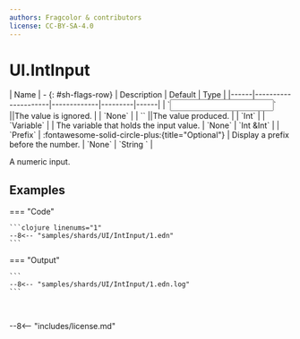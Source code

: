 ```yaml
---
authors: Fragcolor & contributors
license: CC-BY-SA-4.0
---
```



# UI.IntInput

<div class="sh-parameters" markdown="1">
| Name | - {: #sh-flags-row} | Description | Default | Type |
|------|---------------------|-------------|---------|------|
| `<input>` ||The value is ignored. | | `None` |
| `<output>` ||The value produced. | | `Int` |
| `Variable` |  | The variable that holds the input value. | `None` | `Int &Int` |
| `Prefix` | :fontawesome-solid-circle-plus:{title="Optional"}  | Display a prefix before the number. | `None` | `String ` |

</div>

A numeric input.

## Examples

=== "Code"

    ```clojure linenums="1"
    --8<-- "samples/shards/UI/IntInput/1.edn"
    ```

=== "Output"

    ```
    --8<-- "samples/shards/UI/IntInput/1.edn.log"
    ```
&nbsp;

--8<-- "includes/license.md"
